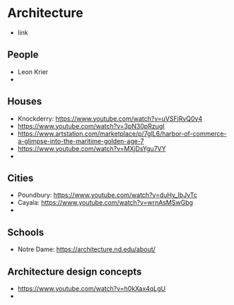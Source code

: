 # Architecture

* link

## People

* Leon Krier
* 

## Houses

* Knockderry: https://www.youtube.com/watch?v=uVSFjRyQ0v4
* https://www.youtube.com/watch?v=3pN30pRzugI
* https://www.artstation.com/marketplace/p/7glL6/harbor-of-commerce-a-glimpse-into-the-maritime-golden-age-7
* https://www.youtube.com/watch?v=MXjDsYgu7VY
* 

## Cities

* Poundbury: https://www.youtube.com/watch?v=duHy_IbJvTc
* Cayala: https://www.youtube.com/watch?v=wrnAsMSwGbg
* 

## Schools

* Notre Dame: https://architecture.nd.edu/about/

## Architecture design concepts

* https://www.youtube.com/watch?v=h0kXax4qLgU
* 
